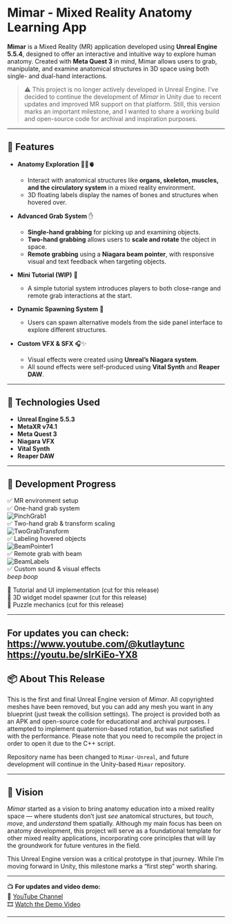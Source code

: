 # Mimar - Mixed Reality Anatomy Learning App

**Mimar** is a Mixed Reality (MR) application developed using **Unreal Engine 5.5.4**, designed to offer an interactive and intuitive way to explore human anatomy. Created with **Meta Quest 3** in mind, Mimar allows users to grab, manipulate, and examine anatomical structures in 3D space using both single- and dual-hand interactions.

> ⚠️ This project is no longer actively developed in Unreal Engine. I’ve decided to continue the development of *Mimar* in Unity due to recent updates and improved MR support on that platform. Still, this version marks an important milestone, and I wanted to share a working build and open-source code for archival and inspiration purposes.

---

## 🚀 Features

- **Anatomy Exploration** 🧠💀🫀  
  - Interact with anatomical structures like **organs, skeleton, muscles, and the circulatory system** in a mixed reality environment.  
  - 3D floating labels display the names of bones and structures when hovered over.

- **Advanced Grab System** ✋  
  - **Single-hand grabbing** for picking up and examining objects.  
  - **Two-hand grabbing** allows users to **scale and rotate** the object in space.  
  - **Remote grabbing** using a **Niagara beam pointer**, with responsive visual and text feedback when targeting objects.

- **Mini Tutorial (WIP)** 📖  
  - A simple tutorial system introduces players to both close-range and remote grab interactions at the start.

- **Dynamic Spawning System** 🧪  
  - Users can spawn alternative models from the side panel interface to explore different structures.

- **Custom VFX & SFX** 🎧✨  
  - Visual effects were created using **Unreal’s Niagara system**.  
  - All sound effects were self-produced using **Vital Synth** and **Reaper DAW**.

---

## 🔧 Technologies Used

- **Unreal Engine 5.5.3**  
- **MetaXR v74.1**  
- **Meta Quest 3**  
- **Niagara VFX**  
- **Vital Synth**
- **Reaper DAW**

---

## 📌 Development Progress

✅ MR environment setup  
✅ One-hand grab system       
![PinchGrab1](https://github.com/user-attachments/assets/8e50ab12-1f4a-441b-856f-26ed09c93a50)          
✅ Two-hand grab & transform scaling      
![TwoGrabTransform](https://github.com/user-attachments/assets/e27809ee-d700-4182-ae61-5c97f7598658)      
✅ Labeling hovered objects         
![BeamPointer1](https://github.com/user-attachments/assets/64695c22-e855-488e-bbae-c211838e0852)      
✅ Remote grab with beam            
![BeamLabels](https://github.com/user-attachments/assets/5171466d-2b69-42f1-ad92-3c07eda0ed61)        
✅ Custom sound & visual effects    
*beep boop*          

🚫 Tutorial and UI implementation (cut for this release)   
🚫 3D widget model spawner (cut for this release)   
🚫 Puzzle mechanics (cut for this release)   

---     
For updates you can check:    
https://www.youtube.com/@kutlaytunc      
https://youtu.be/slrKiEo-YX8       
---     

## 📦 About This Release

This is the first and final Unreal Engine version of *Mimar*. All copyrighted meshes have been removed, but you can add any mesh you want in any blueprint (just tweak the collision settings).
The project is provided both as an APK and open-source code for educational and archival purposes. I attempted to implement quaternion-based rotation, but was not satisfied with the performance. Please note that you need to recompile the project in order to open it due to the C++ script.  

Repository name has been changed to `Mimar-Unreal`, and future development will continue in the Unity-based `Mimar` repository.

---

## 🎯 Vision

*Mimar* started as a vision to bring anatomy education into a mixed reality space — where students don’t just *see* anatomical structures, but *touch*, *move*, and *understand* them spatially. Although my main focus has been on anatomy development, this project will serve as a foundational template for other mixed reality applications, incorporating core principles that will lay the groundwork for future ventures in the field.

This Unreal Engine version was a critical prototype in that journey. While I’m moving forward in Unity, this milestone marks a “first step” worth sharing.


---

📺 **For updates and video demo:**  
🔗 [YouTube Channel](https://www.youtube.com/@kutlaytunc)  
🎞️ [Watch the Demo Video](https://youtu.be/slrKiEo-YX8)

--- 
